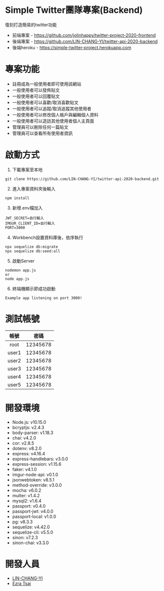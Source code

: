 # Simple Twitter團隊專案(Backend)
復刻打造簡易的twitter功能
+ 前端專案 - https://github.com/jolinhappy/twitter-project-2020-frontend
+ 後端專案 - https://github.com/LIN-CHANG-YI/twitter-api-2020-backend
+ 後端heroku - https://simple-twitter-project.herokuapp.com
# 專案功能
+ 註冊成為一般使用者即可使用該網站
+ 一般使用者可以發佈貼文
+ 一般使用者可以回覆貼文
+ 一般使用者可以喜歡/取消喜歡貼文
+ 一般使用者可以追蹤/取消追蹤其他使用者
+ 一般使用者可以修改個人帳戶與編輯個人資料
+ 一般使用者可以造訪其他使用者個人主頁面
+ 管理員可以刪除任何一篇貼文
+ 管理員可以查看所有使用者資訊
# 啟動方式
1. 下載專案至本地
```
git clone https://github.com/LIN-CHANG-YI/twitter-api-2020-backend.git
```
2. 進入專案資料夾後輸入
```
npm install
```
3. 新增.env檔加入
```
JWT_SECRET=自行輸入
IMGUR_CLIENT_ID=自行輸入
PORT=3000
```
4. Workbench設置資料庫後，依序執行
```
npx sequelize db:migrate
npx sequelize db:seed:all
```
5. 啟動Server
```
nodemon app.js
or
node app.js
```
6. 終端機顯示即成功啟動
```
Example app listening on port 3000!
```
# 測試帳號
| 帳號 | 密碼 |
| :---:| :--------:|
| root | 12345678 |
| user1 | 12345678 |
| user2 | 12345678 |
| user3 | 12345678 |
| user4 | 12345678 |
| user5 | 12345678 |
# 開發環境
+ Node.js: v10.15.0
+ bcryptjs: v2.4.3
+ body-parser: v1.18.3
+ chai: v4.2.0
+ cor: v2.8.5
+ dotenv: v8.2.0
+ express: v4.16.4
+ express-handlebars: v3.0.0
+ express-session: v1.15.6
+ faker: v4.1.0
+ imgur-node-api: v0.1.0
+ jsonwebtoken: v8.5.1
+ method-override: v3.0.0
+ mocha: v6.0.2
+ multer: v1.4.2
+ mysql2: v1.6.4
+ passport: v0.4.0
+ passport-jwt: v4.0.0
+ passport-local: v1.0.0
+ pg: v8.3.3
+ sequelize: v4.42.0
+ sequelize-cli: v5.5.0
+ sinon: v7.2.3
+ sinon-chai: v3.3.0
# 開發人員
+ [LIN-CHANG-YI](https://github.com/LIN-CHANG-YI)
+ [Ezra Tsai](https://github.com/EzraTsai)
